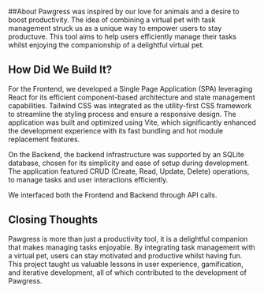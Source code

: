 ##About
Pawgress was inspired by our love for animals and a desire to boost productivity. The idea of combining a virtual pet with task management struck us as a unique way to empower users to stay productuve. This tool aims to help users efficiently manage their tasks whilst enjoying the companionship of a delightful virtual pet.

## How Did We Build It?
For the Frontend, we developed a Single Page Application (SPA) leveraging React for its efficient component-based architecture and state management capabilities. Tailwind CSS was integrated as the utility-first CSS framework to streamline the styling process and ensure a responsive design. The application was built and optimized using Vite, which significantly enhanced the development experience with its fast bundling and hot module replacement features.

On the Backend, the backend infrastructure was supported by an SQLite database, chosen for its simplicity and ease of setup during development. The application featured CRUD (Create, Read, Update, Delete) operations, to manage tasks and user interactions efficiently.

We interfaced both the Frontend and Backend through API calls.

## Closing Thoughts
Pawgress is more than just a productivity tool, it is a delightful companion that makes managing tasks enjoyable. By integrating task management with a virtual pet, users can stay motivated and productive whilst having fun. This project taught us valuable lessons in user experience, gamification, and iterative development, all of which contributed to the development of Pawgress.


